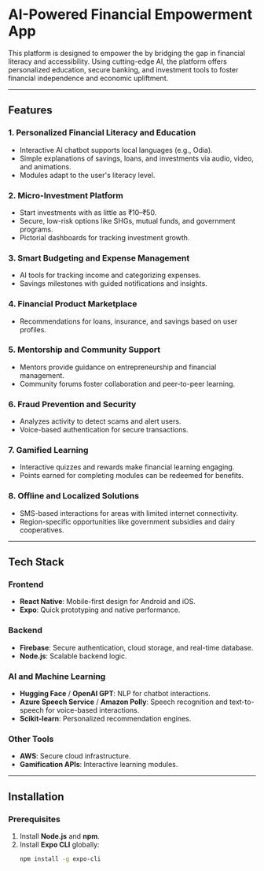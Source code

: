 # AI-Powered Financial Empowerment App 

This platform is designed to empower the  by bridging the gap in financial literacy and accessibility. Using cutting-edge AI, the platform offers personalized education, secure banking, and investment tools to foster financial independence and economic upliftment.

---

## Features  

### **1. Personalized Financial Literacy and Education**  
- Interactive AI chatbot supports local languages (e.g., Odia).  
- Simple explanations of savings, loans, and investments via audio, video, and animations.  
- Modules adapt to the user's literacy level.  

### **2. Micro-Investment Platform**  
- Start investments with as little as ₹10–₹50.  
- Secure, low-risk options like SHGs, mutual funds, and government programs.  
- Pictorial dashboards for tracking investment growth.  

### **3. Smart Budgeting and Expense Management**  
- AI tools for tracking income and categorizing expenses.  
- Savings milestones with guided notifications and insights.  

### **4. Financial Product Marketplace**  
- Recommendations for loans, insurance, and savings based on user profiles.  

### **5. Mentorship and Community Support**  
- Mentors provide guidance on entrepreneurship and financial management.  
- Community forums foster collaboration and peer-to-peer learning.  

### **6. Fraud Prevention and Security**  
- Analyzes activity to detect scams and alert users.  
- Voice-based authentication for secure transactions.  

### **7. Gamified Learning**  
- Interactive quizzes and rewards make financial learning engaging.  
- Points earned for completing modules can be redeemed for benefits.  

### **8. Offline and Localized Solutions**  
- SMS-based interactions for areas with limited internet connectivity.  
- Region-specific opportunities like government subsidies and dairy cooperatives.  

---

## Tech Stack  

### **Frontend**  
- **React Native**: Mobile-first design for Android and iOS.  
- **Expo**: Quick prototyping and native performance.  

### **Backend**  
- **Firebase**: Secure authentication, cloud storage, and real-time database.  
- **Node.js**: Scalable backend logic.  

### **AI and Machine Learning**  
- **Hugging Face** / **OpenAI GPT**: NLP for chatbot interactions.  
- **Azure Speech Service** / **Amazon Polly**: Speech recognition and text-to-speech for voice-based interactions.  
- **Scikit-learn**: Personalized recommendation engines.  

### **Other Tools**  
- **AWS**: Secure cloud infrastructure.  
- **Gamification APIs**: Interactive learning modules.  

---

## Installation  

### Prerequisites  
1. Install **Node.js** and **npm**.  
2. Install **Expo CLI** globally:  
   ```bash
   npm install -g expo-cli
